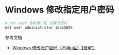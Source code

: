 Windows 修改指定用户密码
===

```sh
# net user 当前用户名 设置的密码
net user administrator 1qaz@WSX
```

参考文档

- [Windows 修改账户密码（不用u盘）【破解】](https://blog.csdn.net/qq_22841387/article/details/123024452)
